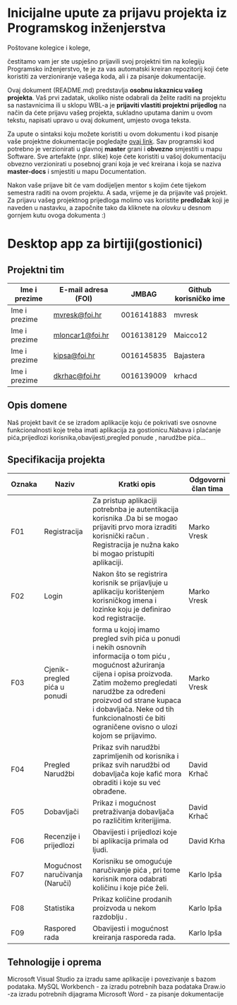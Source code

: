 # Inicijalne upute za prijavu projekta iz Programskog inženjerstva

Poštovane kolegice i kolege, 

čestitamo vam jer ste uspješno prijavili svoj projektni tim na kolegiju Programsko inženjerstvo, te je za vas automatski kreiran repozitorij koji ćete koristiti za verzioniranje vašega koda, ali i za pisanje dokumentacije.

Ovaj dokument (README.md) predstavlja **osobnu iskaznicu vašeg projekta**. Vaš prvi zadatak, ukoliko niste odabrali da želite raditi na projektu sa nastavnicima ili u sklopu WBL-a je **prijaviti vlastiti projektni prijedlog** na način da ćete prijavu vašeg projekta, sukladno uputama danim u ovom tekstu, napisati upravo u ovaj dokument, umjesto ovoga teksta.

Za upute o sintaksi koju možete koristiti u ovom dokumentu i kod pisanje vaše projektne dokumentacije pogledajte [ovaj link](https://guides.github.com/features/mastering-markdown/).
Sav programski kod potrebno je verzionirati u glavnoj **master** grani i **obvezno** smjestiti u mapu Software. Sve artefakte (npr. slike) koje ćete koristiti u vašoj dokumentaciju obvezno verzionirati u posebnoj grani koja je već kreirana i koja se naziva **master-docs** i smjestiti u mapu Documentation.

Nakon vaše prijave bit će vam dodijeljen mentor s kojim ćete tijekom semestra raditi na ovom projektu. A sada, vrijeme je da prijavite vaš projekt. Za prijavu vašeg projektnog prijedloga molimo vas koristite **predložak** koji je naveden u nastavku, a započnite tako da kliknete na *olovku* u desnom gornjem kutu ovoga dokumenta :) 

# Desktop app za  birtiji(gostionici)

## Projektni tim

Ime i prezime | E-mail adresa (FOI) | JMBAG | Github korisničko ime
------------  | ------------------- | ----- | ---------------------
Ime i prezime | mvresk@foi.hr | 0016141883 | mvresk
Ime i prezime |mloncar1@foi.hr| 0016138129| Maicco12
Ime i prezime |kipsa@foi.hr| 0016145835| Bajastera
Ime i prezime |dkrhac@foi.hr| 0016139009| krhacd

## Opis domene
Naš projekt bavit će se izradom aplikacije koju će pokrivati sve osnovne funkcionalnosti koje treba imati aplikacija za gostionicu.Nabava i plaćanje pića,prijedlozi korisnika,obavijesti,pregled ponude , narudžbe pića...
## Specifikacija projekta


Oznaka | Naziv | Kratki opis | Odgovorni član tima
------ | ----- | ----------- | -------------------
F01 | Registracija| Za pristup aplikaciji potrebnba je autentikacija korisnika .Da bi se mogao prijaviti prvo mora izraditi korisnički račun . Registracija je nužna kako bi mogao pristupiti aplikaciji. | Marko Vresk
F02 | Login  | Nakon što se registrira korisnik se prijavljuje u aplikaciju korištenjem korisničkog imena i lozinke koju je definirao kod registracije. | Marko Vresk
F03 | Cjenik-pregled pića u ponudi |forma u kojoj imamo pregled svih pića u ponudi i nekih osnovnih informacija o tom piću , mogućnost ažuriranja cijena i opisa proizvoda. Zatim možemo pregledati narudžbe za određeni proizvod od strane kupaca i dobavljača. Neke od tih funkcionalnosti će biti ograničene ovisno o ulozi kojom se prijavimo. | Marko Vresk
F04 | Pregled Narudžbi |Prikaz svih narudžbi zaprimljenih od korisnika i prikaz svih narudžbi od dobavljača koje kafić mora obraditi i koje su već obrađene. | David Krhač
F05 | Dobavljači | Prikaz i mogućnost pretraživanja dobavljača po različitim kriterijjima.| David Krhač
F06 | Recenzije i prijedlozi |Obavijesti i prijedlozi koje bi aplikacija primala od ljudi.| David Krha
F07 | Mogućnost naručivanja (Naruči) |Korisniku se omogućuje naručivanje pića , pri tome korisnik mora odabrati količinu i koje piće želi.| Karlo Ipša
F08 | Statistika |Prikaz količine prodanih proizvoda u nekom razdoblju .| Karlo Ipša
F09 | Raspored rada |Obavijesti i mogućnost kreiranja rasporeda rada.| Karlo Ipša
## Tehnologije i oprema
Microsoft Visual Studio za izradu same aplikacije i povezivanje s bazom podataka.
MySQL Workbench - za izradu potrebnih baza podataka
Draw.io -za izradu potrebnih dijagrama
Microsoft Word - za pisanje dokumentacije
